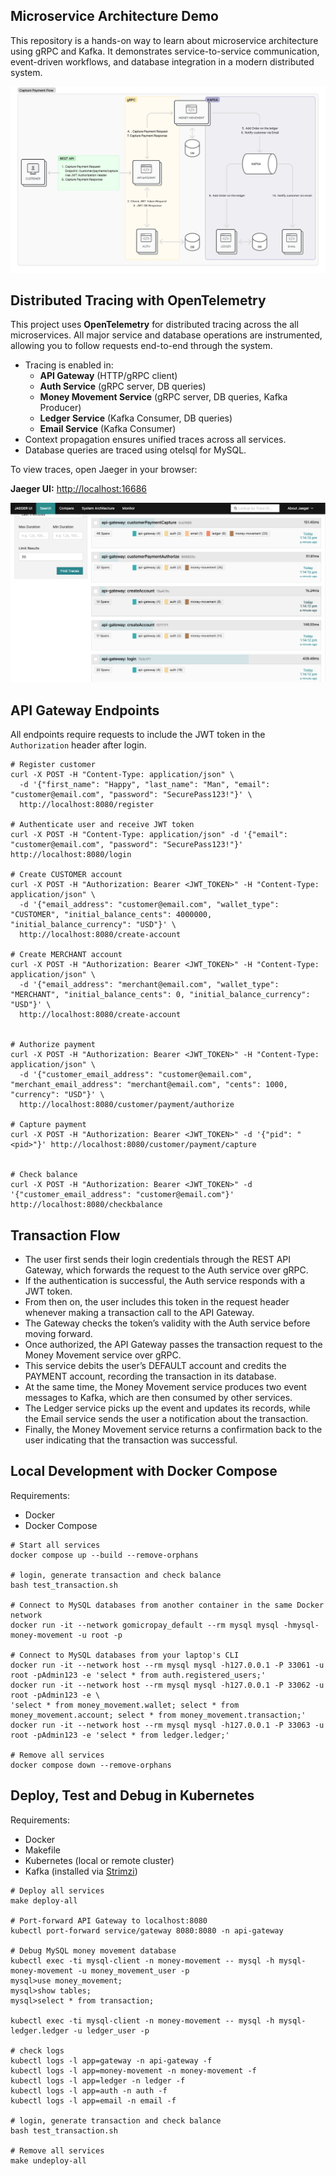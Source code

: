 ## Microservice Architecture Demo

This repository is a hands-on way to learn about microservice architecture using gRPC and Kafka. It demonstrates service-to-service communication, event-driven workflows, and database integration in a modern distributed system.

![Architecture Overview](microservices_architecture.jpg)


## Distributed Tracing with OpenTelemetry

This project uses **OpenTelemetry** for distributed tracing across the all microservices. All major service and database operations are instrumented, allowing you to follow requests end-to-end through the system.

- Tracing is enabled in:
  - **API Gateway** (HTTP/gRPC client)
  - **Auth Service** (gRPC server, DB queries)
  - **Money Movement Service** (gRPC server, DB queries, Kafka Producer)
  - **Ledger Service** (Kafka Consumer, DB queries)
  - **Email Service** (Kafka Consumer)
- Context propagation ensures unified traces across all services.
- Database queries are traced using otelsql for MySQL.

To view traces, open Jaeger in your browser:

**Jaeger UI:** [http://localhost:16686](http://localhost:16686)

![Jaeger UI](opentelemetry.png)


## API Gateway Endpoints

All endpoints require requests to include the JWT token in the `Authorization` header after login.
```
# Register customer
curl -X POST -H "Content-Type: application/json" \
  -d '{"first_name": "Happy", "last_name": "Man", "email": "customer@email.com", "password": "SecurePass123!"}' \
  http://localhost:8080/register

# Authenticate user and receive JWT token
curl -X POST -H "Content-Type: application/json" -d '{"email": "customer@email.com", "password": "SecurePass123!"}' http://localhost:8080/login

# Create CUSTOMER account
curl -X POST -H "Authorization: Bearer <JWT_TOKEN>" -H "Content-Type: application/json" \
  -d '{"email_address": "customer@email.com", "wallet_type": "CUSTOMER", "initial_balance_cents": 4000000, "initial_balance_currency": "USD"}' \
  http://localhost:8080/create-account

# Create MERCHANT account
curl -X POST -H "Authorization: Bearer <JWT_TOKEN>" -H "Content-Type: application/json" \
  -d '{"email_address": "merchant@email.com", "wallet_type": "MERCHANT", "initial_balance_cents": 0, "initial_balance_currency": "USD"}' \
  http://localhost:8080/create-account


# Authorize payment
curl -X POST -H "Authorization: Bearer <JWT_TOKEN>" -H "Content-Type: application/json" \
  -d '{"customer_email_address": "customer@email.com", "merchant_email_address": "merchant@email.com", "cents": 1000, "currency": "USD"}' \
  http://localhost:8080/customer/payment/authorize

# Capture payment
curl -X POST -H "Authorization: Bearer <JWT_TOKEN>" -d '{"pid": "<pid>"}' http://localhost:8080/customer/payment/capture


# Check balance
curl -X POST -H "Authorization: Bearer <JWT_TOKEN>" -d '{"customer_email_address": "customer@email.com"}' http://localhost:8080/checkbalance
```


## Transaction Flow

- The user first sends their login credentials through the REST API Gateway, which forwards the request to the Auth service over gRPC. 
- If the authentication is successful, the Auth service responds with a JWT token.
- From then on, the user includes this token in the request header whenever making a transaction call to the API Gateway. 
- The Gateway checks the token’s validity with the Auth service before moving forward.
- Once authorized, the API Gateway passes the transaction request to the Money Movement service over gRPC. 
- This service debits the user’s DEFAULT account and credits the PAYMENT account, recording the transaction in its database.
- At the same time, the Money Movement service produces two event messages to Kafka, which are then consumed by other services. 
- The Ledger service picks up the event and updates its records, while the Email service sends the user a notification about the transaction.
- Finally, the Money Movement service returns a confirmation back to the user indicating that the transaction was successful.


## Local Development with Docker Compose

Requirements:
- Docker
- Docker Compose

```
# Start all services
docker compose up --build --remove-orphans

# login, generate transaction and check balance
bash test_transaction.sh

# Connect to MySQL databases from another container in the same Docker network
docker run -it --network gomicropay_default --rm mysql mysql -hmysql-money-movement -u root -p

# Connect to MySQL databases from your laptop's CLI
docker run -it --network host --rm mysql mysql -h127.0.0.1 -P 33061 -u root -pAdmin123 -e 'select * from auth.registered_users;'
docker run -it --network host --rm mysql mysql -h127.0.0.1 -P 33062 -u root -pAdmin123 -e \
'select * from money_movement.wallet; select * from money_movement.account; select * from money_movement.transaction;'
docker run -it --network host --rm mysql mysql -h127.0.0.1 -P 33063 -u root -pAdmin123 -e 'select * from ledger.ledger;'

# Remove all services
docker compose down --remove-orphans
```

## Deploy, Test and Debug in Kubernetes

Requirements:
- Docker
- Makefile
- Kubernetes (local or remote cluster)
- Kafka (installed via [Strimzi](https://strimzi.io/quickstarts/))

```
# Deploy all services
make deploy-all

# Port-forward API Gateway to localhost:8080
kubectl port-forward service/gateway 8080:8080 -n api-gateway

# Debug MySQL money movement database
kubectl exec -ti mysql-client -n money-movement -- mysql -h mysql-money-movement -u money_movement_user -p
mysql>use money_movement;
mysql>show tables;
mysql>select * from transaction;

kubectl exec -ti mysql-client -n money-movement -- mysql -h mysql-ledger.ledger -u ledger_user -p

# check logs
kubectl logs -l app=gateway -n api-gateway -f
kubectl logs -l app=money-movement -n money-movement -f
kubectl logs -l app=ledger -n ledger -f
kubectl logs -l app=auth -n auth -f
kubectl logs -l app=email -n email -f

# login, generate transaction and check balance
bash test_transaction.sh

# Remove all services
make undeploy-all
```



